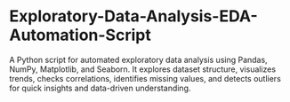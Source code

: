 # Exploratory-Data-Analysis-EDA-Automation-Script
A Python script for automated exploratory data analysis using Pandas, NumPy, Matplotlib, and Seaborn. It explores dataset structure, visualizes trends, checks correlations, identifies missing values, and detects outliers for quick insights and data-driven understanding.
